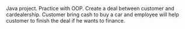 Java project. 
Practice with OOP.
Create a deal between customer and cardealership. Customer bring cash to buy a car and employee will help customer to finish the deal if he wants to finance.
